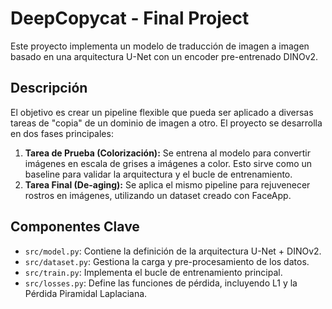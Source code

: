 # DeepCopycat - Final Project

Este proyecto implementa un modelo de traducción de imagen a imagen basado en una arquitectura U-Net con un encoder pre-entrenado DINOv2.

## Descripción

El objetivo es crear un pipeline flexible que pueda ser aplicado a diversas tareas de "copia" de un dominio de imagen a otro. El proyecto se desarrolla en dos fases principales:

1.  **Tarea de Prueba (Colorización):** Se entrena al modelo para convertir imágenes en escala de grises a imágenes a color. Esto sirve como un baseline para validar la arquitectura y el bucle de entrenamiento.
2.  **Tarea Final (De-aging):** Se aplica el mismo pipeline para rejuvenecer rostros en imágenes, utilizando un dataset creado con FaceApp.

## Componentes Clave

*   `src/model.py`: Contiene la definición de la arquitectura U-Net + DINOv2.
*   `src/dataset.py`: Gestiona la carga y pre-procesamiento de los datos.
*   `src/train.py`: Implementa el bucle de entrenamiento principal.
*   `src/losses.py`: Define las funciones de pérdida, incluyendo L1 y la Pérdida Piramidal Laplaciana.
